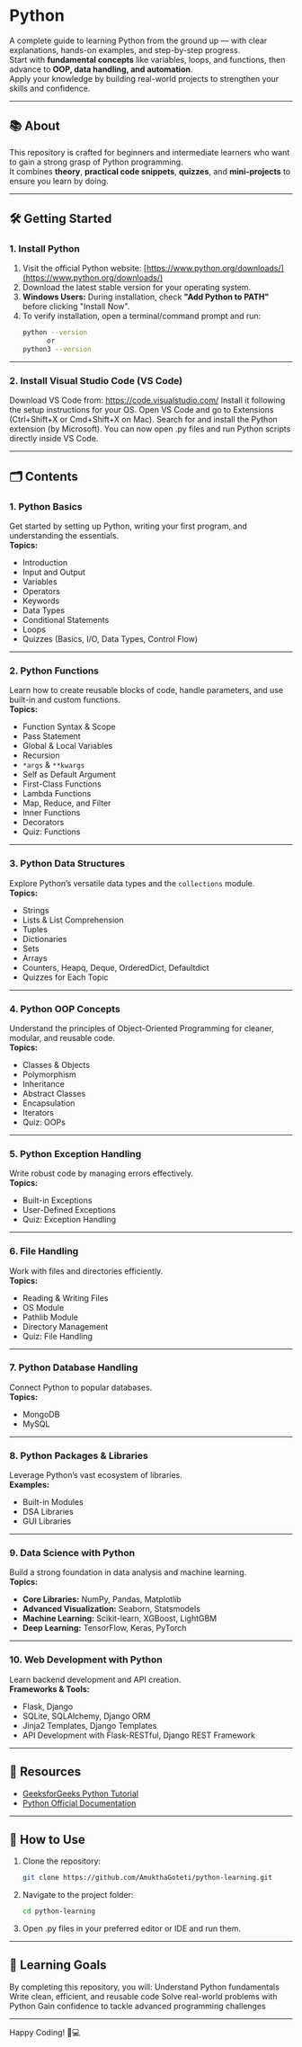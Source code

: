 # Python

A complete guide to learning Python from the ground up — with clear explanations, hands-on examples, and step-by-step progress.  
Start with **fundamental concepts** like variables, loops, and functions, then advance to **OOP, data handling, and automation**.  
Apply your knowledge by building real-world projects to strengthen your skills and confidence.

---

## 📚 About
This repository is crafted for beginners and intermediate learners who want to gain a strong grasp of Python programming.  
It combines **theory**, **practical code snippets**, **quizzes**, and **mini-projects** to ensure you learn by doing.

---

## 🛠 Getting Started

### 1. Install Python
1. Visit the official Python website: [https://www.python.org/downloads/](https://www.python.org/downloads/)  
2. Download the latest stable version for your operating system.  
3. **Windows Users:** During installation, check **"Add Python to PATH"** before clicking "Install Now".  
4. To verify installation, open a terminal/command prompt and run:
   ```bash
   python --version
         or
   python3 --version

---

### 2. Install Visual Studio Code (VS Code)
Download VS Code from: https://code.visualstudio.com/
Install it following the setup instructions for your OS.
Open VS Code and go to Extensions (Ctrl+Shift+X or Cmd+Shift+X on Mac).
Search for and install the Python extension (by Microsoft).
You can now open .py files and run Python scripts directly inside VS Code.

---

## 🗂 Contents

### 1. Python Basics  
Get started by setting up Python, writing your first program, and understanding the essentials.  
**Topics:**
- Introduction  
- Input and Output  
- Variables  
- Operators  
- Keywords  
- Data Types  
- Conditional Statements  
- Loops  
- Quizzes (Basics, I/O, Data Types, Control Flow)

---

### 2. Python Functions  
Learn how to create reusable blocks of code, handle parameters, and use built-in and custom functions.  
**Topics:**
- Function Syntax & Scope  
- Pass Statement  
- Global & Local Variables  
- Recursion  
- `*args` & `**kwargs`  
- Self as Default Argument  
- First-Class Functions  
- Lambda Functions  
- Map, Reduce, and Filter  
- Inner Functions  
- Decorators  
- Quiz: Functions

---

### 3. Python Data Structures  
Explore Python’s versatile data types and the `collections` module.  
**Topics:**
- Strings  
- Lists & List Comprehension  
- Tuples  
- Dictionaries  
- Sets  
- Arrays  
- Counters, Heapq, Deque, OrderedDict, Defaultdict  
- Quizzes for Each Topic

---

### 4. Python OOP Concepts  
Understand the principles of Object-Oriented Programming for cleaner, modular, and reusable code.  
**Topics:**
- Classes & Objects  
- Polymorphism  
- Inheritance  
- Abstract Classes  
- Encapsulation  
- Iterators  
- Quiz: OOPs

---

### 5. Python Exception Handling  
Write robust code by managing errors effectively.  
**Topics:**
- Built-in Exceptions  
- User-Defined Exceptions  
- Quiz: Exception Handling

---

### 6. File Handling  
Work with files and directories efficiently.  
**Topics:**
- Reading & Writing Files  
- OS Module  
- Pathlib Module  
- Directory Management  
- Quiz: File Handling

---

### 7. Python Database Handling  
Connect Python to popular databases.  
**Topics:**
- MongoDB  
- MySQL

---

### 8. Python Packages & Libraries  
Leverage Python’s vast ecosystem of libraries.  
**Examples:**
- Built-in Modules  
- DSA Libraries  
- GUI Libraries

---

### 9. Data Science with Python  
Build a strong foundation in data analysis and machine learning.  
**Topics:**
- **Core Libraries:** NumPy, Pandas, Matplotlib  
- **Advanced Visualization:** Seaborn, Statsmodels  
- **Machine Learning:** Scikit-learn, XGBoost, LightGBM  
- **Deep Learning:** TensorFlow, Keras, PyTorch

---

### 10. Web Development with Python  
Learn backend development and API creation.  
**Frameworks & Tools:**
- Flask, Django  
- SQLite, SQLAlchemy, Django ORM  
- Jinja2 Templates, Django Templates  
- API Development with Flask-RESTful, Django REST Framework

---

## 🔗 Resources
- [GeeksforGeeks Python Tutorial](https://www.geeksforgeeks.org/python/python-programming-language-tutorial/)  
- [Python Official Documentation](https://docs.python.org/3/)

---

## 🚀 How to Use
1. Clone the repository:
   ```bash
   git clone https://github.com/AmukthaGoteti/python-learning.git
2. Navigate to the project folder:
   ```bash
   cd python-learning
3. Open .py files in your preferred editor or IDE and run them.

---

## 📌 Learning Goals
By completing this repository, you will:
Understand Python fundamentals
Write clean, efficient, and reusable code
Solve real-world problems with Python
Gain confidence to tackle advanced programming challenges

---

Happy Coding! 🐍💻
